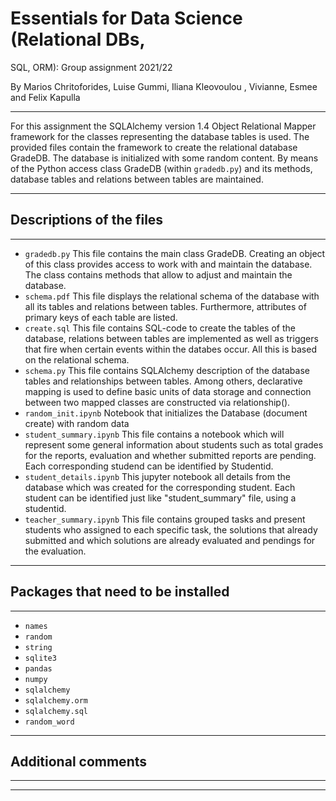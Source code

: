 # Essentials for Data Science (Relational DBs,
SQL, ORM): Group assignment 2021/22

By Marios Chritoforides, Luise Gummi, Iliana Kleovoulou , Vivianne, Esmee and Felix Kapulla

*** 
For this assignment the SQLAlchemy version 1.4 Object Relational Mapper framework for the classes representing the database tables is used. The provided files contain the framework to create the relational database GradeDB. The database is initialized with some random content. By means of the Python access class GradeDB (within `gradedb.py`) and its methods, database tables and relations between tables are maintained. 
***

## Descriptions of the files
***
* `gradedb.py`           This file contains the main class GradeDB. Creating an object of this class provides access to work with and maintain the database. The class contains methods that allow to adjust and maintain the database.   
* `schema.pdf`        This file displays the relational schema of the database with all its tables and relations between tables. Furthermore, attributes of primary keys of each table are listed.
* `create.sql`            This file contains SQL-code to create the tables of the database, relations between tables are implemented as well as triggers that fire when certain events within the databes occur. All this is based on the relational schema.     
* `schema.py`  This file contains SQLAlchemy description of the database tables and relationships between tables. Among others, declarative mapping is used to define basic units of data storage and connection between two mapped classes are constructed via relationship().
* `random_init.ipynb`  Notebook that initializes the Database (document create) with random data 
* `student_summary.ipynb`            This file contains a notebook  which will represent some general information about students such as total grades for the reports, evaluation and whether submitted reports are pending. Each corresponding studend can be identified by Studentid.
* `student_details.ipynb`   This jupyter notebook all details from the database which was created for the corresponding student. Each student can be identified just like "student_summary" file, using a studentid.
* `teacher_summary.ipynb`   This file contains grouped tasks and present students who assigned to each specific task, the solutions that already submitted and which solutions are already evaluated  and pendings for the evaluation.

***

## Packages that need to be installed
***
- `names`
- `random`
- `string`
- `sqlite3`
- `pandas`
- `numpy`
- `sqlalchemy `
- `sqlalchemy.orm`
- `sqlalchemy.sql`
- `random_word`
***


## Additional comments
***

***


